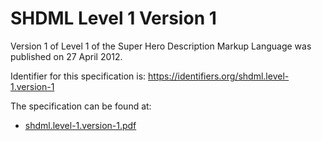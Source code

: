 # SHDML Level 1 Version 1
Version 1 of Level 1 of the Super Hero Description Markup Language was published on 27 April 2012.

Identifier for this specification is: https://identifiers.org/shdml.level-1.version-1

The specification can be found at:

* [shdml.level-1.version-1.pdf](./files/shdml.level-1.version-1.pdf)